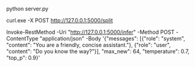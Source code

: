python server.py

curl.exe -X POST http://127.0.0.1:5000/split

Invoke-RestMethod -Uri "http://127.0.0.1:5000/infer" -Method POST -ContentType "application/json" -Body '{"messages": [{"role": "system", "content": "You are a friendly, concise assistant."}, {"role": "user", "content": "Do you know the way?"}], "max_new": 64, "temperature": 0.7, "top_p": 0.9}'